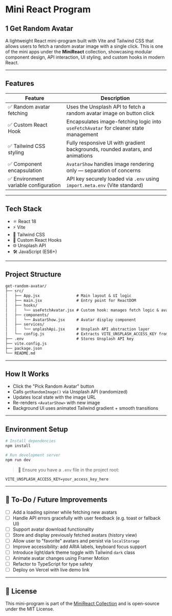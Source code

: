 # Mini React Program

## 1 Get Random Avatar

A lightweight React mini-program built with Vite and Tailwind CSS that allows users to fetch a random avatar image with a single click. This is one of the mini apps under the **MiniReact** collection, showcasing modular component design, API interaction, UI styling, and custom hooks in modern React.

---

## Features

| Feature                               | Description                                                                          |
| ------------------------------------- | ------------------------------------------------------------------------------------ |
| ✅ Random avatar fetching             | Uses the Unsplash API to fetch a random avatar image on button click                 |
| ✅ Custom React Hook                  | Encapsulates image-fetching logic into `useFetchAvatar` for cleaner state management |
| ✅ Tailwind CSS styling               | Fully responsive UI with gradient backgrounds, rounded avatars, and animations       |
| ✅ Component encapsulation            | `AvatarShow` handles image rendering only — separation of concerns                   |
| ✅ Environment variable configuration | API key securely loaded via `.env` using `import.meta.env` (Vite standard)           |

---

## Tech Stack

- ⚛️ React 18
- ⚡ Vite
- 🎨 Tailwind CSS
- 🧠 Custom React Hooks
- 🌐 Unsplash API
- 🛠️ JavaScript (ES6+)

---

## Project Structure

```md
get-random-avatar/
├── src/
│   ├── App.jsx                # Main layout & UI logic
│   ├── main.jsx               # Entry point for ReactDOM
│   ├── hooks/
│   │   └── useFetchAvatar.jsx # Custom hook: manages fetch logic & avatar state
│   ├── components/
│   │   └── AvatarShow.jsx     # Avatar display component
│   ├── services/
│   │   └── unplashApi.jsx     # Unsplash API abstraction layer
│   └── config.js              # Extracts VITE_UNSPLASH_ACCESS_KEY from env
├── .env                       # Stores Unsplash API key
├── vite.config.js
├── package.json
└── README.md
```

---

## How It Works

- Click the "Pick Random Avatar" button
- Calls `getRandomImage()` via Unsplash API (randomized)
- Updates local state with the image URL
- Re-renders `<AvatarShow>` with new image
- Background UI uses animated Tailwind gradient + smooth transitions

---

## Environment Setup

```bash
# Install dependencies
npm install

# Run development server
npm run dev
```

> 🧠 Ensure you have a `.env` file in the project root:

```env
VITE_UNSPLASH_ACCESS_KEY=your_access_key_here
```

---

## 📌 To-Do / Future Improvements

- [ ] Add a loading spinner while fetching new avatars
- [ ] Handle API errors gracefully with user feedback (e.g. toast or fallback UI)
- [ ] Support avatar download functionality
- [ ] Store and display previously fetched avatars (history view)
- [ ] Allow user to "favorite" avatars and persist via `localStorage`
- [ ] Improve accessibility: add ARIA labels, keyboard focus support
- [ ] Introduce light/dark theme toggle with Tailwind `dark` class
- [ ] Animate avatar changes using Framer Motion
- [ ] Refactor to TypeScript for type safety
- [ ] Deploy on Vercel with live demo link

---

## 📎 License

This mini-program is part of the [MiniReact Collection](https://github.com/yourname/MiniReact) and is open-source under the MIT License.
